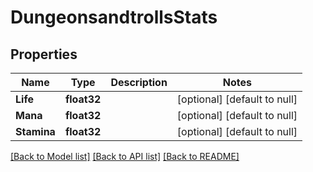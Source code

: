 # DungeonsandtrollsStats

## Properties
Name | Type | Description | Notes
------------ | ------------- | ------------- | -------------
**Life** | **float32** |  | [optional] [default to null]
**Mana** | **float32** |  | [optional] [default to null]
**Stamina** | **float32** |  | [optional] [default to null]

[[Back to Model list]](../README.md#documentation-for-models) [[Back to API list]](../README.md#documentation-for-api-endpoints) [[Back to README]](../README.md)

